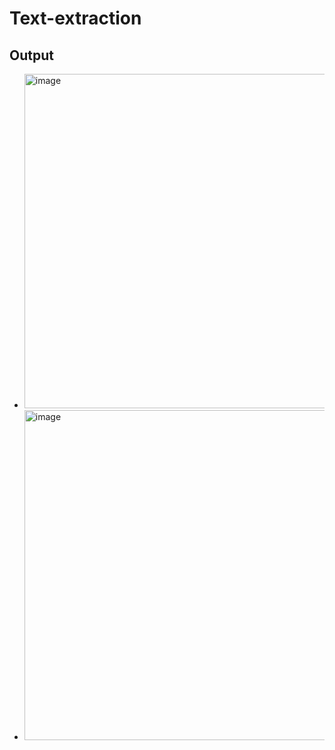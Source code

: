 # Text-extraction

## Output
- <img width="535" alt="image" src="https://github.com/user-attachments/assets/a239dee8-70b0-44f4-9855-0c1af7937b77" />
- <img width="528" alt="image" src="https://github.com/user-attachments/assets/927b0b36-64b2-4627-88f7-0f8792f2974e" />


